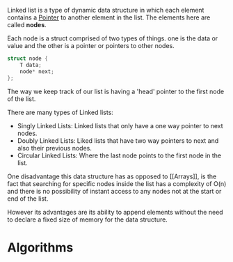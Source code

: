 Linked list is a type of dynamic data structure in which each element contains a [Pointer](Pointers.md) to another element in the list. The elements here are called **nodes**.

Each node is a struct comprised of two types of things. one is the data or value and the other is a pointer or pointers to other nodes.

```C
struct node {
	T data;
	node* next;
};
```

The way we keep track of our list is having a 'head' pointer to the first node of the list.

There are many types of Linked lists:

* Singly Linked Lists: Linked lists that only have a one way pointer to next nodes.
* Doubly Linked Lists: Liked lists that have two way pointers to next and also their previous nodes.
* Circular Linked Lists: Where the last node points to the first node in the list.

One disadvantage this data structure has as opposed to [[Arrays]], is the fact that searching for specific nodes inside the list has a complexity of O(n) and there is no possibility of instant access to any nodes not at the start or end of the list.

However its advantages are its ability to append elements without the need to declare a fixed size of memory for the data structure.

# Algorithms

